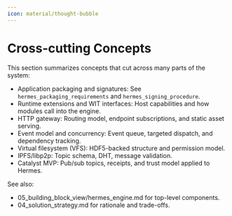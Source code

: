 ```yaml
---
icon: material/thought-bubble
---
```



# Cross-cutting Concepts

<!-- See: https://docs.arc42.org/section-8/ -->

This section summarizes concepts that cut across many parts of the system:

- Application packaging and signatures: See `hermes_packaging_requirements` and `hermes_signing_procedure`.
- Runtime extensions and WIT interfaces: Host capabilities and how modules call into the engine.
- HTTP gateway: Routing model, endpoint subscriptions, and static asset serving.
- Event model and concurrency: Event queue, targeted dispatch, and dependency tracking.
- Virtual filesystem (VFS): HDF5-backed structure and permission model.
- IPFS/libp2p: Topic schema, DHT, message validation.
- Catalyst MVP: Pub/sub topics, receipts, and trust model applied to Hermes.

See also:
- 05_building_block_view/hermes_engine.md for top-level components.
- 04_solution_strategy.md for rationale and trade-offs.
